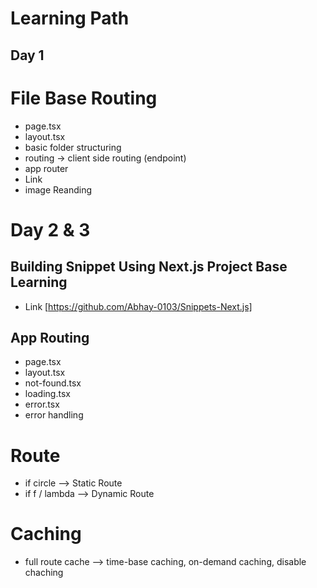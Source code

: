 <div className="items-center">
<h1>Learning Path</h1>
</div>

## Day 1 

# File Base Routing
- page.tsx
- layout.tsx
- basic folder structuring
- routing -> client side routing (endpoint)
- app router 
- Link
- image Reanding

# Day 2 & 3
## Building Snippet Using Next.js Project Base Learning
- Link [https://github.com/Abhay-0103/Snippets-Next.js]
  
## App Routing 
- page.tsx
- layout.tsx
- not-found.tsx
- loading.tsx
- error.tsx
- error handling

# Route 
- if circle --> Static Route
- if f / lambda --> Dynamic Route 

# Caching
- full route cache --> time-base caching, on-demand caching, disable chaching


